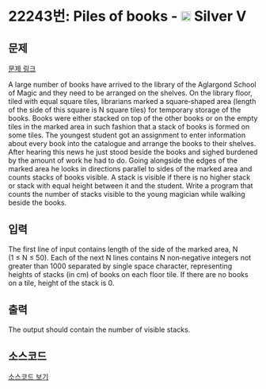 # 22243번: Piles of books - <img src="https://static.solved.ac/tier_small/6.svg" style="height:20px" /> Silver V

<!-- performance -->

<!-- 문제 제출 후 깃허브에 푸시를 했을 때 제출한 코드의 성능이 입력될 공간입니다.-->

<!-- end -->

## 문제

[문제 링크](https://boj.kr/22243)


<p>A large number of books have arrived to the library of the Aglargond School of Magic and they need to be arranged on the shelves. On the library floor, tiled with equal square tiles, librarians marked a square‐shaped area (length of the side of this square is N square tiles) for temporary storage of the books. Books were either stacked on top of the other books or on the empty tiles in the marked area in such fashion that a stack of books is formed on some tiles. The youngest student got an assignment to enter information about every book into the catalogue and arrange the books to their shelves. After hearing this news he just stood beside the books and sighed burdened by the amount of work he had to do. Going alongside the edges of the marked area he looks in directions parallel to sides of the marked area and counts stacks of books visible. A stack is visible if there is no higher stack or stack with equal height between it and the student. Write a program&nbsp;that counts the number of stacks visible to the young magician while walking beside the books.</p>



## 입력


<p>The first line of input contains length of the side of the marked area, N (1&nbsp;≤&nbsp;N&nbsp;≤&nbsp;50). Each of the next N lines contains N non‐negative integers not greater than 1000 separated by single space character, representing heights of stacks (in cm) of books on each floor tile. If there are no books on a tile, height of the stack is 0.</p>



## 출력


<p>The output should contain the number of visible stacks.</p>



## 소스코드

[소스코드 보기](Piles%20of%20books.cpp)
